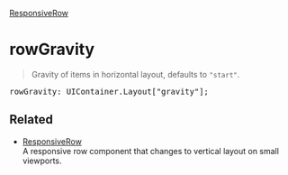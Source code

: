 [ResponsiveRow](ResponsiveRow.md)

# rowGravity

> Gravity of items in horizontal layout, defaults to `"start"`.

<pre class="docgen_signature">rowGravity: UIContainer.Layout[&quot;gravity&quot;];</pre>

## Related

- [<!--{ref:class}-->ResponsiveRow](ResponsiveRow.md) \
    A responsive row component that changes to vertical layout on small viewports.
